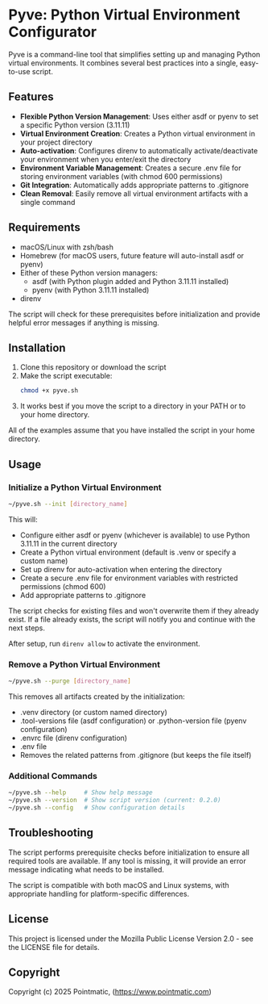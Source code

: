 # Pyve: Python Virtual Environment Configurator

Pyve is a command-line tool that simplifies setting up and managing Python virtual environments. It combines several best practices into a single, easy-to-use script.

## Features

- **Flexible Python Version Management**: Uses either asdf or pyenv to set a specific Python version (3.11.11)
- **Virtual Environment Creation**: Creates a Python virtual environment in your project directory
- **Auto-activation**: Configures direnv to automatically activate/deactivate your environment when you enter/exit the directory
- **Environment Variable Management**: Creates a secure .env file for storing environment variables (with chmod 600 permissions)
- **Git Integration**: Automatically adds appropriate patterns to .gitignore
- **Clean Removal**: Easily remove all virtual environment artifacts with a single command

## Requirements

- macOS/Linux with zsh/bash
- Homebrew (for macOS users, future feature will auto-install asdf or pyenv)
- Either of these Python version managers:
  - asdf (with Python plugin added and Python 3.11.11 installed)
  - pyenv (with Python 3.11.11 installed)
- direnv

The script will check for these prerequisites before initialization and provide helpful error messages if anything is missing.

## Installation

1. Clone this repository or download the script
2. Make the script executable:
   ```bash
   chmod +x pyve.sh
   ```
3. It works best if you move the script to a directory in your PATH or to your home directory. 

All of the examples assume that you have installed the script in your home directory. 

## Usage

### Initialize a Python Virtual Environment

```bash
~/pyve.sh --init [directory_name]
```

This will:
- Configure either asdf or pyenv (whichever is available) to use Python 3.11.11 in the current directory
- Create a Python virtual environment (default is .venv or specify a custom name)
- Set up direnv for auto-activation when entering the directory
- Create a secure .env file for environment variables with restricted permissions (chmod 600)
- Add appropriate patterns to .gitignore

The script checks for existing files and won't overwrite them if they already exist. If a file already exists, the script will notify you and continue with the next steps.

After setup, run `direnv allow` to activate the environment.

### Remove a Python Virtual Environment

```bash
~/pyve.sh --purge [directory_name]
```

This removes all artifacts created by the initialization:
- .venv directory (or custom named directory)
- .tool-versions file (asdf configuration) or .python-version file (pyenv configuration)
- .envrc file (direnv configuration)
- .env file
- Removes the related patterns from .gitignore (but keeps the file itself)

### Additional Commands

```bash
~/pyve.sh --help     # Show help message
~/pyve.sh --version  # Show script version (current: 0.2.0)
~/pyve.sh --config   # Show configuration details
```

## Troubleshooting

The script performs prerequisite checks before initialization to ensure all required tools are available. If any tool is missing, it will provide an error message indicating what needs to be installed.

The script is compatible with both macOS and Linux systems, with appropriate handling for platform-specific differences.

## License

This project is licensed under the Mozilla Public License Version 2.0 - see the LICENSE file for details.

## Copyright

Copyright (c) 2025 Pointmatic, (https://www.pointmatic.com)

